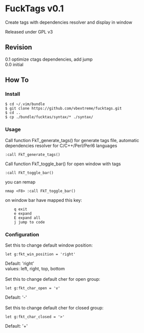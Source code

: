 # FuckTags v0.1
Create tags with dependencies resolver and display in window</br>

Released under GPL v3

## Revision
0.1 optimize ctags dependencies, add jump</br>
0.0 initial</br>

## How To
### Install
```
$ cd ~/.vim/bundle
$ git clone https://github.com/vbextreme/fucktags.git 
$ cd ..
$ cp ./bundle/fucktas/syntax/* ./syntax/
```

### Usage

Call function FkT_generate_tags() for generate tags file, automatic dependencies resolver for C/C++/Perl/Perl6 languages
```
:call FkT_generate_tags()
```
Call function FkT_toggle_bar() for open window with tags
```
:call FkT_toggle_bar()
```
you can remap
```
nmap <F8> :call FkT_toggle_bar()
```
on window bar have mapped this key:
```
	q exit
	e expand
	E expand all
	j jump to code
```

### Configuration
Set this to change default window position:
```
let g:fkt_win_position = 'right'
```
Default: 'right'</br>
values: left, right, top, bottom</br>
</br>
Set this to change default cher for open group:
```
let g:fkt_char_open = 'v'
```
Default: '-'</br>
</br>
Set this to change default cher for closed group:
```
let g:fkt_char_closed = '>'
```
Default: '+'</br>
</br>

